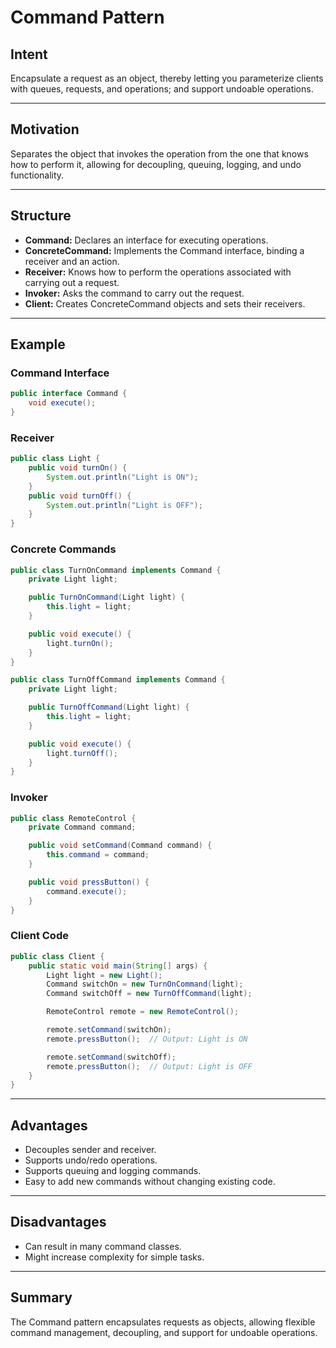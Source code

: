 # Command Pattern

## Intent

Encapsulate a request as an object, thereby letting you parameterize clients with queues, requests, and operations; and support undoable operations.

---

## Motivation

Separates the object that invokes the operation from the one that knows how to perform it, allowing for decoupling, queuing, logging, and undo functionality.

---

## Structure

- **Command:** Declares an interface for executing operations.
- **ConcreteCommand:** Implements the Command interface, binding a receiver and an action.
- **Receiver:** Knows how to perform the operations associated with carrying out a request.
- **Invoker:** Asks the command to carry out the request.
- **Client:** Creates ConcreteCommand objects and sets their receivers.

---

## Example

### Command Interface

```java
public interface Command {
    void execute();
}
```

### Receiver

```java
public class Light {
    public void turnOn() {
        System.out.println("Light is ON");
    }
    public void turnOff() {
        System.out.println("Light is OFF");
    }
}
```

### Concrete Commands

```java
public class TurnOnCommand implements Command {
    private Light light;

    public TurnOnCommand(Light light) {
        this.light = light;
    }

    public void execute() {
        light.turnOn();
    }
}

public class TurnOffCommand implements Command {
    private Light light;

    public TurnOffCommand(Light light) {
        this.light = light;
    }

    public void execute() {
        light.turnOff();
    }
}
```

### Invoker

```java
public class RemoteControl {
    private Command command;

    public void setCommand(Command command) {
        this.command = command;
    }

    public void pressButton() {
        command.execute();
    }
}
```

### Client Code

```java
public class Client {
    public static void main(String[] args) {
        Light light = new Light();
        Command switchOn = new TurnOnCommand(light);
        Command switchOff = new TurnOffCommand(light);

        RemoteControl remote = new RemoteControl();

        remote.setCommand(switchOn);
        remote.pressButton();  // Output: Light is ON

        remote.setCommand(switchOff);
        remote.pressButton();  // Output: Light is OFF
    }
}
```

---

## Advantages

- Decouples sender and receiver.
- Supports undo/redo operations.
- Supports queuing and logging commands.
- Easy to add new commands without changing existing code.

---

## Disadvantages

- Can result in many command classes.
- Might increase complexity for simple tasks.

---

## Summary

The Command pattern encapsulates requests as objects, allowing flexible command management, decoupling, and support for undoable operations.
